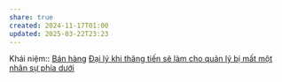 ```yaml
---
share: true
created: 2024-11-17T01:00
updated: 2025-03-22T23:23
---
```

Khái niệm:: [Bán hàng](../../../%CE%9E%20Kh%C3%A1i%20ni%E1%BB%87m/B%C3%A1n%20h%C3%A0ng.md)
[Đại lý khi thăng tiến sẽ làm cho quản lý bị mất một nhân sự phía dưới](../../../T%E1%BB%95%20ch%E1%BB%A9c%20t%C3%A0i%20ch%C3%ADnh/B%E1%BA%A3o%20hi%E1%BB%83m/Chi%E1%BA%BFn%20l%C6%B0%E1%BB%A3c%20ph%C3%A1t%20tri%E1%BB%83n%20th%E1%BB%8B%20tr%C6%B0%E1%BB%9Dng/Nh%C3%A2n%20s%E1%BB%B1/%C4%90%E1%BA%A1i%20l%C3%BD%20khi%20th%C4%83ng%20ti%E1%BA%BFn%20s%E1%BA%BD%20l%C3%A0m%20cho%20qu%E1%BA%A3n%20l%C3%BD%20b%E1%BB%8B%20m%E1%BA%A5t%20m%E1%BB%99t%20nh%C3%A2n%20s%E1%BB%B1%20ph%C3%ADa%20d%C6%B0%E1%BB%9Bi.md)
